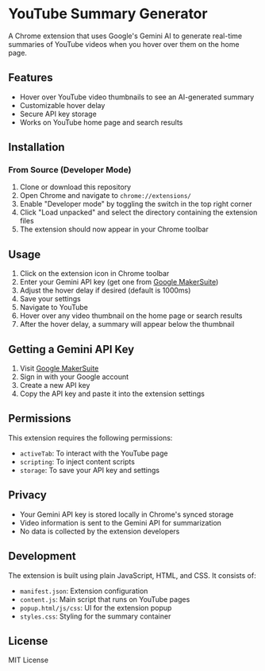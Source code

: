 # YouTube Summary Generator

A Chrome extension that uses Google's Gemini AI to generate real-time summaries of YouTube videos when you hover over them on the home page.

## Features

- Hover over YouTube video thumbnails to see an AI-generated summary
- Customizable hover delay
- Secure API key storage
- Works on YouTube home page and search results

## Installation

### From Source (Developer Mode)

1. Clone or download this repository
2. Open Chrome and navigate to `chrome://extensions/`
3. Enable "Developer mode" by toggling the switch in the top right corner
4. Click "Load unpacked" and select the directory containing the extension files
5. The extension should now appear in your Chrome toolbar

## Usage

1. Click on the extension icon in Chrome toolbar
2. Enter your Gemini API key (get one from [Google MakerSuite](https://makersuite.google.com/app/apikey))
3. Adjust the hover delay if desired (default is 1000ms)
4. Save your settings
5. Navigate to YouTube
6. Hover over any video thumbnail on the home page or search results
7. After the hover delay, a summary will appear below the thumbnail

## Getting a Gemini API Key

1. Visit [Google MakerSuite](https://makersuite.google.com/app/apikey)
2. Sign in with your Google account
3. Create a new API key
4. Copy the API key and paste it into the extension settings

## Permissions

This extension requires the following permissions:
- `activeTab`: To interact with the YouTube page
- `scripting`: To inject content scripts
- `storage`: To save your API key and settings

## Privacy

- Your Gemini API key is stored locally in Chrome's synced storage
- Video information is sent to the Gemini API for summarization
- No data is collected by the extension developers

## Development

The extension is built using plain JavaScript, HTML, and CSS. It consists of:

- `manifest.json`: Extension configuration
- `content.js`: Main script that runs on YouTube pages
- `popup.html/js/css`: UI for the extension popup
- `styles.css`: Styling for the summary container

## License

MIT License 